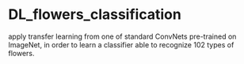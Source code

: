 # DL_flowers_classification
apply transfer learning from one of standard ConvNets pre-trained on ImageNet, in order to learn a classifier able to recognize 102 types of flowers.

